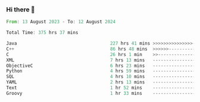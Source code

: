 ### Hi there 👋

<!--
**luoxuanzao/luoxuanzao** is a ✨ _special_ ✨ repository because its `README.md` (this file) appears on your GitHub profile.

Here are some ideas to get you started:

- 🔭 I’m currently working on ...
- 🌱 I’m currently learning ...
- 👯 I’m looking to collaborate on ...
- 🤔 I’m looking for help with ...
- 💬 Ask me about ...
- 📫 How to reach me: ...
- 😄 Pronouns: ...
- ⚡ Fun fact: ...
-->

<!--START_SECTION:waka-->

```rust
From: 13 August 2023 - To: 12 August 2024

Total Time: 375 hrs 37 mins

Java                                   227 hrs 41 mins >>>>>>>>>>>>>>>----------   60.60 %
C++                                    86 hrs 48 mins  >>>>>>-------------------   23.10 %
C                                      26 hrs 1 min    >>-----------------------   06.92 %
XML                                    7 hrs 13 mins   -------------------------   01.92 %
ObjectiveC                             6 hrs 23 mins   -------------------------   01.70 %
Python                                 4 hrs 59 mins   -------------------------   01.33 %
SQL                                    4 hrs 10 mins   -------------------------   01.11 %
YAML                                   2 hrs 13 mins   -------------------------   00.59 %
Text                                   1 hr 52 mins    -------------------------   00.50 %
Groovy                                 1 hr 33 mins    -------------------------   00.42 %
```

<!--END_SECTION:waka-->